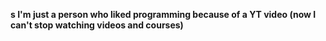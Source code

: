 <b> s I'm just a person who liked programming because of a YT video (now I can't stop watching videos and courses) <b>
